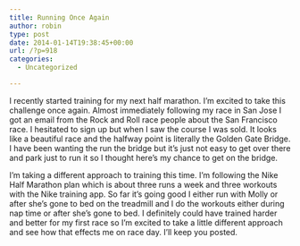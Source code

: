 ```yaml
---
title: Running Once Again
author: robin
type: post
date: 2014-01-14T19:38:45+00:00
url: /?p=918
categories:
  - Uncategorized

---
```

I recently started training for my next half marathon. I&#8217;m excited to take this challenge once again. Almost immediately following my race in San Jose I got an email from the Rock and Roll race people about the San Francisco race. I hesitated to sign up but when I saw the course I was sold. It looks like a beautiful race and the halfway point is literally the Golden Gate Bridge. I have been wanting the run the bridge but it&#8217;s just not easy to get over there and park just to run it so I thought here&#8217;s my chance to get on the bridge.
  
I&#8217;m taking a different approach to training this time. I&#8217;m following the Nike Half Marathon plan which is about three runs a week and three workouts with the Nike training app. So far it&#8217;s going good I either run with Molly or after she&#8217;s gone to bed on the treadmill and I do the workouts either during nap time or after she&#8217;s gone to bed. I definitely could have trained harder and better for my first race so I&#8217;m excited to take a little different approach and see how that effects me on race day. I&#8217;ll keep you posted.